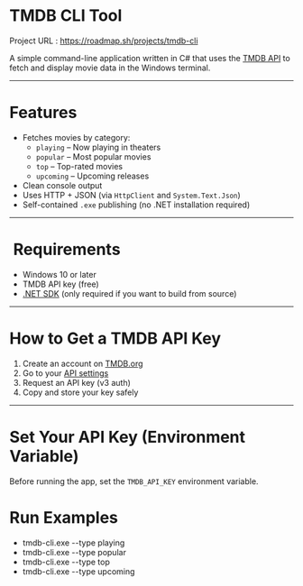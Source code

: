 # TMDB CLI Tool
Project URL : https://roadmap.sh/projects/tmdb-cli

A simple command-line application written in C# that uses the [TMDB API](https://www.themoviedb.org/) to fetch and display movie data in the Windows terminal.

---

#  Features

- Fetches movies by category:
  -  `playing` – Now playing in theaters
  -  `popular` – Most popular movies
  -  `top` – Top-rated movies
  -  `upcoming` – Upcoming releases
- Clean console output
- Uses HTTP + JSON (via `HttpClient` and `System.Text.Json`)
- Self-contained `.exe` publishing (no .NET installation required)

---

# ️ Requirements

- Windows 10 or later
- TMDB API key (free)
- [.NET SDK](https://dotnet.microsoft.com/download) (only required if you want to build from source)

---

#  How to Get a TMDB API Key

1. Create an account on [TMDB.org](https://www.themoviedb.org/)
2. Go to your [API settings](https://www.themoviedb.org/settings/api)
3. Request an API key (v3 auth)
4. Copy and store your key safely

---

#  Set Your API Key (Environment Variable)

Before running the app, set the `TMDB_API_KEY` environment variable.

# Run Examples
- tmdb-cli.exe --type playing
- tmdb-cli.exe --type popular
- tmdb-cli.exe --type top
- tmdb-cli.exe --type upcoming
